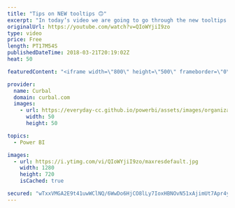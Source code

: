 ```yaml
---
title: "Tips on NEW tooltips 🙃"
excerpt: "In today’s video we are going to go through the new tooltips functionality that was released in the March update 2018.  I also take the opportunity and talk about drillthrough: https://www.youtube.com/watch?v=72beG_VHufU    Looking for a download file? Go to our Download Center: https://curbal.com/donwload-center"
originalUrl: https://youtube.com/watch?v=QIoWYjiI9zo
type: video
price: Free
length: PT17M54S
publishedDateTime: 2018-03-21T20:19:02Z
heat: 50

featuredContent: "<iframe width=\"800\" height=\"500\" frameborder=\"0\" src=\"https://www.youtube.com/embed/QIoWYjiI9zo\" allow=\"accelerometer; autoplay; encrypted-media; gyroscope; picture-in-picture\" allowfullscreen></iframe>"

provider:
  name: Curbal
  domain: curbal.com
  images:
    - url: https://everyday-cc.github.io/powerbi/assets/images/organizations/curbal.com-50x50.jpg
      width: 50
      height: 50

topics:
  - Power BI

images:
  - url: https://i.ytimg.com/vi/QIoWYjiI9zo/maxresdefault.jpg
    width: 1280
    height: 720
    isCached: true

secured: "wTxxVMGA2E9t41uwWClNQ/6WwDo6HjCO8lLy7IoxHBNOvN51xAjimUt7Apr4ytHDxQIx9GEusX21t3u7o9tZCZrLPnAheQl8Q7fZ7cEVV7sbvkM3EJS/ZxsXGMi0+rYXCx94wbtNA1eICbjMplJ/YRzGoMgqC18AnBBlcsasE+ywN03BfHjAUtEzYzFUVpO4MCbvHjYmV9jrJVRkz4ZzVAnB3bP4gsghpw0/mW4RMYyLb3yVyqilfOSi+gYZx9STXhCpBTiMa8iHMpj/LBUWWwTfx7IwDzIwtb2moAr+rcGBpSeI6zpp1B1jXCUSOGn0ZG/2Fc7NbbdOUVdf5CQQBSlQC+H0pN8kCENMbfzWeACd6NjiyAoNOj9qdIUwF4/F8K6isbtHhjJljKXTldAPrkbU+NpmtXTYhPcUyYSLUXc=;KUZtMCMmlpdQWVvvaIroFQ=="
---
```


